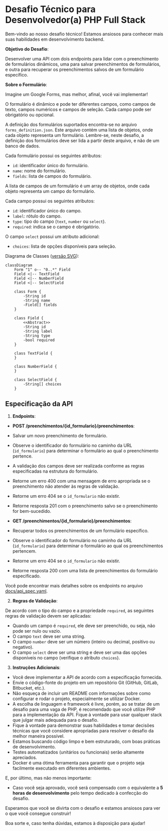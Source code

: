 # Desafio Técnico para Desenvolvedor(a) PHP Full Stack

Bem-vindo ao nosso desafio técnico! Estamos ansiosos para conhecer mais suas habilidades em desenvolvimento backend.

**Objetivo do Desafio**: 

Desenvolver uma API com dois endpoints para lidar com o preenchimento de formulários dinâmicos, uma para salvar preenchimentos de formulários, e outra para recuperar os preenchimentos salvos de um formulário específico.

**Sobre o Formulário**:

Imagine um Google Forms, mas melhor, afinal, você vai implementar! 

O formulário é dinâmico e pode ter diferentes campos, como campos de texto, campos numéricos e campos de seleção. Cada campo pode ser obrigatório ou opcional.

A definição dos formulários suportados encontra-se no arquivo `forms_definition.json`. Este arquivo contém uma lista de objetos, onde cada objeto representa um formulário. Lembre-se, neste desafio, a definição dos formulários deve ser lida a partir deste arquivo, e não de um banco de dados.

Cada formulário possui os seguintes atributos:
- `id`: identificador único do formulário.
- `name`: nome do formulário.
- `fields`: lista de campos do formulário.

A lista de campos de um formulário é um array de objetos, onde cada objeto representa um campo do formulário. 

Cada campo possui os seguintes atributos:
- `id`: identificador único do campo.
- `label`: rótulo do campo.
- `type`: tipo do campo (`text`, `number` ou `select`).
- `required`: indica se o campo é obrigatório.

O campo `select` possui um atributo adicional:
- `choices`: lista de opções disponíveis para seleção.

Diagrama de Classes ([versão SVG](./docs/diagram.svg)):
```mermaid
classDiagram
    Form "1" o-- "0..*" Field
    Field <|-- TextField
    Field <|-- NumberField
    Field <|-- SelectField

    class Form {
        -String id
        -String name
        -Field[] fields
    }

    class Field {
        <<Abstract>>
        -String id
        -String label
        -String type
        -bool required
    }

    class TextField {
    }

    class NumberField {
    }

    class SelectField {
        -String[] choices
    }
```


## Especificação da API

1. **Endpoints**:

- **POST /preenchimentos/{id_formulario}/preenchimentos**:
 - Salvar um novo preenchimento de formulário.
 - Observe o identificador do formulário no caminho da URL (`id_formulario`) para determinar o formulário ao qual o preenchimento pertence.
 - A validação dos campos deve ser realizada conforme as regras especificadas na estrutura do formulário.
 - Retorne um erro 400 com uma mensagem de erro apropriada se o preenchimento não atender às regras de validação.
 - Retorne um erro 404 se o `id_formulario` não existir.
 - Retorne resposta 201 com o preenchimento salvo se o preenchimento for bem-sucedido.

- **GET /preenchimentos/{id_formulario}/preenchimentos**:
 - Recuperar todos os preenchimentos de um formulário específico.
 - Observe o identificador do formulário no caminho da URL (`id_formulario`) para determinar o formulário ao qual os preenchimentos pertencem.
 - Retorne um erro 404 se o `id_formulario` não existir.
 - Retorne resposta 200 com uma lista de preenchimentos do formulário especificado.

Você pode encontrar mais detalhes sobre os endpoints no arquivo [docs/api_spec.yaml](./docs/api_spec.yaml).

2. **Regras de Validação**:

De acordo com o tipo do campo e a propriedade `required`, as seguintes regras de validação devem ser aplicadas:
 - Quando um campo é `required`, ele deve ser preenchido, ou seja, não pode ser nulo ou vazio.
 - O campo `text` deve ser uma string.
 - O campo `number` deve ser um número (inteiro ou decimal, positivo ou negativo).
 - O campo `select` deve ser uma string e deve ser uma das opções disponíveis no campo (verifique o atributo `choices`).


3. **Instruções Adicionais**:
 - Você deve implementar a API de acordo com a especificação fornecida.
 - Envie o código-fonte do projeto em um repositório Git (GitHub, GitLab, Bitbucket, etc.).
 - Não esqueça de incluir um README com informações sobre como configurar e rodar o projeto, especialmente se utilizar Docker.
 - A escolha de linguagem e framework é livre, porém, ao se tratar de um desafio para uma vaga de PHP, é recomendado que você utilize PHP para a implementação da API. Fique à vontade para usar qualquer stack que julgar mais adequada para o desafio.
 - Fique à vontade para demonstrar suas habilidades e tomar decisões técnicas que você considere apropriadas para resolver o desafio da melhor maneira possível.
 - Estamos buscando código limpo e bem estruturado, com boas práticas de desenvolvimento.
- Testes automatizados (unitários ou funcionais) serão altamente apreciados.
- Docker é uma ótima ferramenta para garantir que o projeto seja facilmente executado em diferentes ambientes.

E, por último, mas não menos importante:
- Caso você seja aprovado, você será compensado com o equivalente a **5 horas de desenvolvimento** pelo tempo dedicado à confecção do desafio.

Esperamos que você se divirta com o desafio e estamos ansiosos para ver o que você consegue construir!

Boa sorte e, caso tenha dúvidas, estamos à disposição para ajudar!